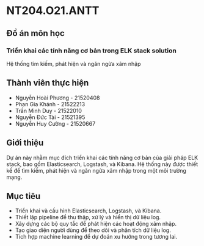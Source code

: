 # NT204.O21.ANTT

## Đồ án môn học

### Triển khai các tính năng cơ bản trong ELK stack solution

Hệ thống tìm kiếm, phát hiện và ngăn ngừa xâm nhập

## Thành viên thực hiện

- Nguyễn Hoài Phương - 21520408
- Phan Gia Khánh - 21522213
- Trần Minh Duy - 21522010
- Nguyễn Đức Tài - 21521395
- Nguyễn Huy Cường - 21520667

## Giới thiệu

Dự án này nhằm mục đích triển khai các tính năng cơ bản của giải pháp ELK stack, bao gồm Elasticsearch, Logstash, và Kibana. Hệ thống này được thiết kế để tìm kiếm, phát hiện và ngăn ngừa xâm nhập trong một môi trường mạng.

## Mục tiêu

- Triển khai và cấu hình Elasticsearch, Logstash, và Kibana.
- Thiết lập pipeline để thu thập, xử lý và hiển thị dữ liệu log.
- Xây dựng các bộ quy tắc để phát hiện các hoạt động xâm nhập.
- Tạo giao diện người dùng để theo dõi và phân tích dữ liệu log.
- Tích hợp machine learning để dự đoán xu hướng trong tương lai.
